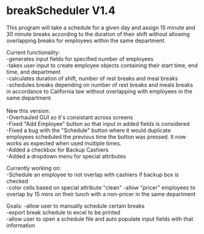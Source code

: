 # breakScheduler V1.4
This program will take a schedule for a given day and assign 15 minute and 30 minute breaks according to the duration of their shift without allowing overlapping breaks for employees within the same department.

Current functionality: <br />
-generates input fields for specified number of employees <br />
-takes user input to create employee objects containing their start time, end time, and department <br />
-calculates duration of shift, number of rest breaks and meal breaks <br />
-schedules breaks depending on number of rest breaks and meals breaks in accordance to California law without overlapping with employees in the same department <br />
 <br />
 New this version:  <br />
 -Overhauled GUI so it's consistant across screens  <br />
 -Fixed "Add Employee" button so that input in added fields is considered <br />
 -Fixed a bug with the "Schedule" button where it would duplicate employees scheduled the previous time the button was pressed. It now works as expected when used multiple times.  <br />
 -Added a checkbox for Backup Cashiers  <br />
 -Added a dropdown menu for special attributes  <br />
 
Currently working on: <br />
-Schedule an employee to not overlap with cashiers if backup box is checked  <br />
-color cells based on special attribute "clean"
-allow "pricer" employees to overlap by 15 mins on their lunch with a non-pricer in the same department  <br />

Goals:
-allow user to manually schedule certain breaks <br />
-export break schedule to excel to be printed<br />
-allow user to open a schedule file and auto populate input fields with that information <br />
